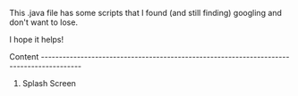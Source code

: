 This .java file has some scripts that I found (and still finding) googling and don't want to lose.

I hope it helps!



Content -----------------------------------------------------------------------------------------
1. Splash Screen
